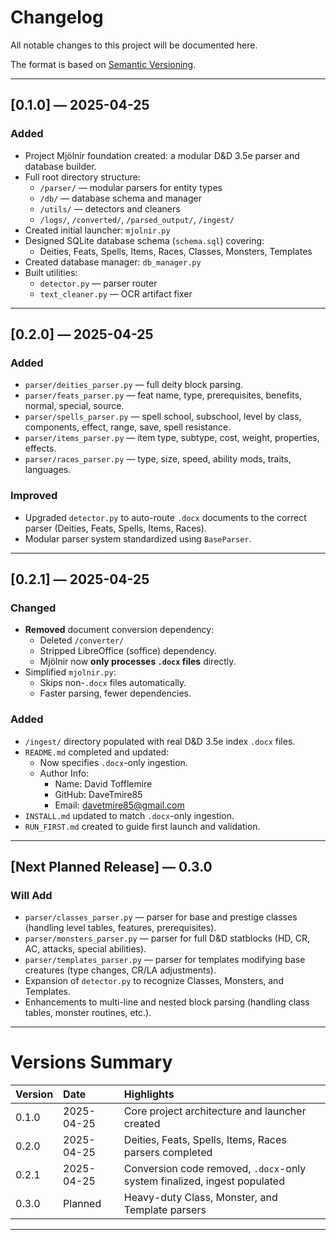 # Changelog
All notable changes to this project will be documented here.

The format is based on [Semantic Versioning](https://semver.org/).

---

## [0.1.0] — 2025-04-25

### Added
- Project Mjölnir foundation created: a modular D&D 3.5e parser and database builder.
- Full root directory structure:
  - `/parser/` — modular parsers for entity types
  - `/db/` — database schema and manager
  - `/utils/` — detectors and cleaners
  - `/logs/`, `/converted/`, `/parsed_output/`, `/ingest/`
- Created initial launcher: `mjolnir.py`
- Designed SQLite database schema (`schema.sql`) covering:
  - Deities, Feats, Spells, Items, Races, Classes, Monsters, Templates
- Created database manager: `db_manager.py`
- Built utilities:
  - `detector.py` — parser router
  - `text_cleaner.py` — OCR artifact fixer

---

## [0.2.0] — 2025-04-25

### Added
- `parser/deities_parser.py` — full deity block parsing.
- `parser/feats_parser.py` — feat name, type, prerequisites, benefits, normal, special, source.
- `parser/spells_parser.py` — spell school, subschool, level by class, components, effect, range, save, spell resistance.
- `parser/items_parser.py` — item type, subtype, cost, weight, properties, effects.
- `parser/races_parser.py` — type, size, speed, ability mods, traits, languages.

### Improved
- Upgraded `detector.py` to auto-route `.docx` documents to the correct parser (Deities, Feats, Spells, Items, Races).
- Modular parser system standardized using `BaseParser`.

---

## [0.2.1] — 2025-04-25

### Changed
- **Removed** document conversion dependency:
  - Deleted `/converter/`
  - Stripped LibreOffice (soffice) dependency.
  - Mjölnir now **only processes `.docx` files** directly.
- Simplified `mjolnir.py`:
  - Skips non-`.docx` files automatically.
  - Faster parsing, fewer dependencies.
  
### Added
- `/ingest/` directory populated with real D&D 3.5e index `.docx` files.
- `README.md` completed and updated:
  - Now specifies `.docx`-only ingestion.
  - Author Info:
    - Name: David Tofflemire
    - GitHub: DaveTmire85
    - Email: davetmire85@gmail.com
- `INSTALL.md` updated to match `.docx`-only ingestion.
- `RUN_FIRST.md` created to guide first launch and validation.

---

## [Next Planned Release] — 0.3.0

### Will Add
- `parser/classes_parser.py` — parser for base and prestige classes (handling level tables, features, prerequisites).
- `parser/monsters_parser.py` — parser for full D&D statblocks (HD, CR, AC, attacks, special abilities).
- `parser/templates_parser.py` — parser for templates modifying base creatures (type changes, CR/LA adjustments).
- Expansion of `detector.py` to recognize Classes, Monsters, and Templates.
- Enhancements to multi-line and nested block parsing (handling class tables, monster routines, etc.).

---

# Versions Summary

| Version | Date | Highlights |
|:---|:---|:---|
| 0.1.0 | 2025-04-25 | Core project architecture and launcher created |
| 0.2.0 | 2025-04-25 | Deities, Feats, Spells, Items, Races parsers completed |
| 0.2.1 | 2025-04-25 | Conversion code removed, `.docx`-only system finalized, ingest populated |
| 0.3.0 | Planned | Heavy-duty Class, Monster, and Template parsers |

---
